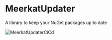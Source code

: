 # MeerkatUpdater
A library to keep your NuGet packages up to date

![MeerkatUpdaterCiCd](https://github.com/afborgesDev/MeerkatUpdater/workflows/MeerkatUpdaterCiCd/badge.svg)

